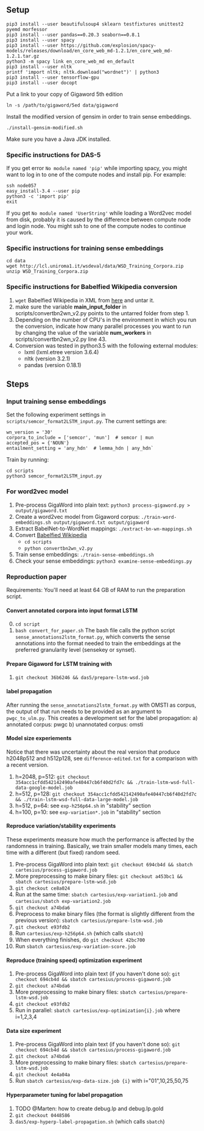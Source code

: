 
## Setup

    pip3 install --user beautifulsoup4 sklearn testfixtures unittest2 pyemd morfessor
    pip3 install --user pandas==0.20.3 seaborn==0.8.1
    pip3 install --user spacy 
    pip3 install --user https://github.com/explosion/spacy-models/releases/download/en_core_web_md-1.2.1/en_core_web_md-1.2.1.tar.gz
    python3 -m spacy link en_core_web_md en_default
    pip3 install --user nltk
    printf 'import nltk; nltk.download("wordnet")' | python3
    pip3 install --user tensorflow-gpu
    pip3 install --user docopt

Put a link to your copy of Gigaword 5th edition

    ln -s /path/to/gigaword/5ed data/gigaword

Install the modified version of gensim in order to train sense embeddings.

    ./install-gensim-modified.sh

Make sure you have a Java JDK installed.

### Specific instructions for DAS-5

If you get error `No module named 'pip'` while importing spacy, you might want
to log in to one of the compute nodes and install pip.
For example:

    ssh node057
    easy_install-3.4 --user pip
    python3 -c 'import pip'
    exit

If you get `No module named 'UserString'` while loading a Word2vec model from
disk, probably it is caused by the difference between compute node and login
node. You might ssh to one of the compute nodes to continue your work.

### Specific instructions for training sense embeddings

    cd data
    wget http://lcl.uniroma1.it/wsdeval/data/WSD_Training_Corpora.zip
    unzip WSD_Training_Corpora.zip


### Specific instructions for Babelfied Wikipedia conversion

1. `wget` Babelfied Wikipedia in XML from [here](http://lcl.uniroma1.it/babelfied-wikipedia/files/babelfied-wikipediaXML.tar.gz) and untar it.
2. make sure the variable **main_input_folder** in scripts/convertbn2wn_v2.py points to the untarred folder from step 1.
3. Depending on the number of CPU's in the environment in which you run the conversion, indicate how many parallel processes you want to run by changing the value of the variable **num_workers** in scripts/convertbn2wn_v2.py line 43.
4. Conversion was tested in python3.5 with the following external modules:
	* lxml (lxml.etree version 3.6.4)
	* nltk (version 3.2.1)
	* pandas (version 0.18.1)

## Steps

### Input training sense embeddings

Set the following experiment settings in `scripts/semcor_format2LSTM_input.py`. The current settings are:

    wn_version = '30'
    corpora_to_include = ['semcor', 'mun']  # semcor | mun
    accepted_pos = {'NOUN'}
    entailment_setting = 'any_hdn'  # lemma_hdn | any_hdn`

Train by running:

    cd scripts
    python3 semcor_format2LSTM_input.py

### For word2vec model

1. Pre-process GigaWord into plain text: `python3 process-gigaword.py > output/gigaword.txt`
1. Create a word2vec model from Gigaword corpus:
`./train-word-embeddings.sh output/gigaword.txt output/gigaword`
2. Extract BabelNet-to-WordNet mappings: `./extract-bn-wn-mappings.sh`
3. Convert [Babelfied Wikipedia](http://lcl.uniroma1.it/babelfied-wikipedia/)
	* `cd scripts`
	* `python convertbn2wn_v2.py`
4. Train sense embeddings: `./train-sense-embeddings.sh`
5. Check your sense embeddings: `python3 examine-sense-embeddings.py`

### Reproduction paper

Requirements: You'll need at least 64 GB of RAM to run the preparation script. 

#### Convert annotated corpora into input format LSTM

0. `cd script`
1. `bash convert_for_paper.sh` 
The bash file calls the python script `sense_annotations2lstm_format.py`, which converts the sense annotations into the format needed to train the embeddings at the preferred granularity level (sensekey or synset).

#### Prepare Gigaword for LSTM training with <eos>

1. `git checkout 36b6246 && das5/prepare-lstm-wsd.job`

#### label propagation

After running the `sense_annotations2lstm_format.py` with OMSTI as corpus, the output of that run needs to be provided as an argument to `pwgc_to_ulm.py`.
This creates a development set for the label propagation:
a) annotated corpus: pwgc
b) unannotated corpus: omsti

#### Model size experiements

Notice that there was uncertainty about the real version that produce h2048p512
and h512p128, see `difference-edited.txt` for a comparison with a recent version.

1. h=2048, p=512: `git checkout 354acc1cfdd542142490afe40447cb6f40d2fd7c && ./train-lstm-wsd-full-data-google-model.job`
2. h=512, p=128: `git checkout 354acc1cfdd542142490afe40447cb6f40d2fd7c && ./train-lstm-wsd-full-data-large-model.job`
3. h=512, p=64: see `exp-h256p64.sh` in "stability" section
4. h=100, p=10: see `exp-variation*.job` in "stability" section

#### Reproduce variation/stability experiments

These experiments measure how much the performance is affected by the randomness
in training. Basically, we train smaller models many times, each time with 
a different (but fixed) random seed.

1. Pre-process GigaWord into plain text: `git checkout 694cb4d && sbatch cartesius/process-gigaword.job`
2. More preprocessing to make binary files: `git checkout a453bc1 && sbatch cartesius/prepare-lstm-wsd.job`
0. `git checkout ce8a024`
1. Run at the same time: `sbatch cartesius/exp-variation1.job` and `cartesius/sbatch exp-variation2.job`
0. `git checkout a74bda6`
2. Preprocess to make binary files (the format is slightly different from the previous version): `sbatch cartesius/prepare-lstm-wsd.job`
3. `git checkout e93fdb2`
4. Run `cartesius/exp-h256p64.sh` (which calls `sbatch`)
2. When everything finishes, do `git checkout 42bc700` 
3. Run `sbatch cartesius/exp-variation-score.job`

#### Reproduce (training speed) optimization experiment

1. Pre-process GigaWord into plain text (if you haven't done so): `git checkout 694cb4d && sbatch cartesius/process-gigaword.job`
0. `git checkout a74bda6`
2. More preprocessing to make binary files: `sbatch cartesius/prepare-lstm-wsd.job`
3. `git checkout e93fdb2`
4. Run in parallel: `sbatch cartesius/exp-optimization{i}.job` where i=1,2,3,4

#### Data size experiment

1. Pre-process GigaWord into plain text (if you haven't done so): `git checkout 694cb4d && sbatch cartesius/process-gigaword.job`
0. `git checkout a74bda6`
2. More preprocessing to make binary files: `sbatch cartesius/prepare-lstm-wsd.job`
3. `git checkout 4e4a04a`
4. Run `sbatch cartesius/exp-data-size.job {i}` with i="01",10,25,50,75

#### Hyperparameter tuning for label propagation

1. TODO @Marten: how to create debug.lp and debug.lp.gold
2. `git checkout 0448586`
3. `das5/exp-hyperp-label-propagation.sh` (which calls `sbatch`)
